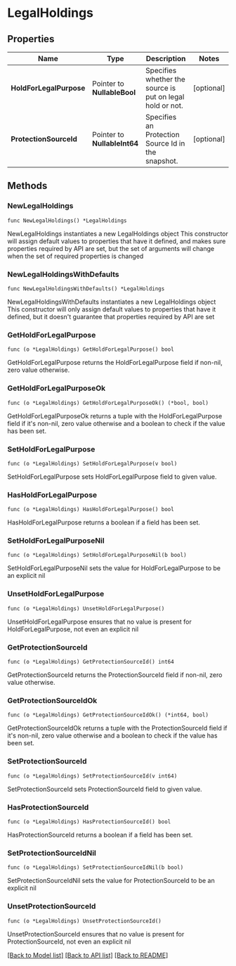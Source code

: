 # LegalHoldings

## Properties

Name | Type | Description | Notes
------------ | ------------- | ------------- | -------------
**HoldForLegalPurpose** | Pointer to **NullableBool** | Specifies whether the source is put on legal hold or not. | [optional] 
**ProtectionSourceId** | Pointer to **NullableInt64** | Specifies an Protection Source Id in the snapshot. | [optional] 

## Methods

### NewLegalHoldings

`func NewLegalHoldings() *LegalHoldings`

NewLegalHoldings instantiates a new LegalHoldings object
This constructor will assign default values to properties that have it defined,
and makes sure properties required by API are set, but the set of arguments
will change when the set of required properties is changed

### NewLegalHoldingsWithDefaults

`func NewLegalHoldingsWithDefaults() *LegalHoldings`

NewLegalHoldingsWithDefaults instantiates a new LegalHoldings object
This constructor will only assign default values to properties that have it defined,
but it doesn't guarantee that properties required by API are set

### GetHoldForLegalPurpose

`func (o *LegalHoldings) GetHoldForLegalPurpose() bool`

GetHoldForLegalPurpose returns the HoldForLegalPurpose field if non-nil, zero value otherwise.

### GetHoldForLegalPurposeOk

`func (o *LegalHoldings) GetHoldForLegalPurposeOk() (*bool, bool)`

GetHoldForLegalPurposeOk returns a tuple with the HoldForLegalPurpose field if it's non-nil, zero value otherwise
and a boolean to check if the value has been set.

### SetHoldForLegalPurpose

`func (o *LegalHoldings) SetHoldForLegalPurpose(v bool)`

SetHoldForLegalPurpose sets HoldForLegalPurpose field to given value.

### HasHoldForLegalPurpose

`func (o *LegalHoldings) HasHoldForLegalPurpose() bool`

HasHoldForLegalPurpose returns a boolean if a field has been set.

### SetHoldForLegalPurposeNil

`func (o *LegalHoldings) SetHoldForLegalPurposeNil(b bool)`

 SetHoldForLegalPurposeNil sets the value for HoldForLegalPurpose to be an explicit nil

### UnsetHoldForLegalPurpose
`func (o *LegalHoldings) UnsetHoldForLegalPurpose()`

UnsetHoldForLegalPurpose ensures that no value is present for HoldForLegalPurpose, not even an explicit nil
### GetProtectionSourceId

`func (o *LegalHoldings) GetProtectionSourceId() int64`

GetProtectionSourceId returns the ProtectionSourceId field if non-nil, zero value otherwise.

### GetProtectionSourceIdOk

`func (o *LegalHoldings) GetProtectionSourceIdOk() (*int64, bool)`

GetProtectionSourceIdOk returns a tuple with the ProtectionSourceId field if it's non-nil, zero value otherwise
and a boolean to check if the value has been set.

### SetProtectionSourceId

`func (o *LegalHoldings) SetProtectionSourceId(v int64)`

SetProtectionSourceId sets ProtectionSourceId field to given value.

### HasProtectionSourceId

`func (o *LegalHoldings) HasProtectionSourceId() bool`

HasProtectionSourceId returns a boolean if a field has been set.

### SetProtectionSourceIdNil

`func (o *LegalHoldings) SetProtectionSourceIdNil(b bool)`

 SetProtectionSourceIdNil sets the value for ProtectionSourceId to be an explicit nil

### UnsetProtectionSourceId
`func (o *LegalHoldings) UnsetProtectionSourceId()`

UnsetProtectionSourceId ensures that no value is present for ProtectionSourceId, not even an explicit nil

[[Back to Model list]](../README.md#documentation-for-models) [[Back to API list]](../README.md#documentation-for-api-endpoints) [[Back to README]](../README.md)


